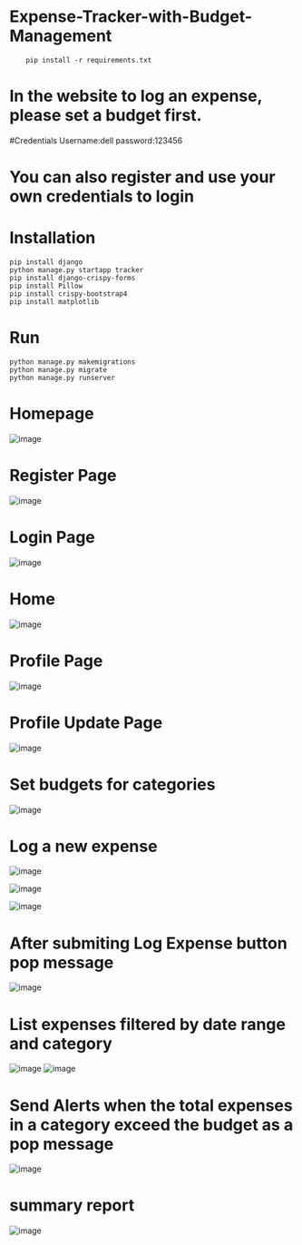 # Expense-Tracker-with-Budget-Management

        pip install -r requirements.txt



# In the website to log an expense, please set a budget first.

#Credentials
Username:dell
password:123456

# You can also register and use your own credentials to login

# Installation

    pip install django
    python manage.py startapp tracker
    pip install django-crispy-forms
    pip install Pillow
    pip install crispy-bootstrap4
    pip install matplotlib

# Run


    python manage.py makemigrations
    python manage.py migrate
    python manage.py runserver






# Homepage

![image](https://github.com/RubayetMahjabin/ExpenseTracker/blob/main/ScreenShot/Homepage.png)


# Register Page

![image](https://github.com/RubayetMahjabin/ExpenseTracker/blob/main/ScreenShot/Register%20Page.png)


# Login Page

![image](https://github.com/RubayetMahjabin/ExpenseTracker/blob/main/ScreenShot/Login%20Page.png)

# Home

![image](https://github.com/RubayetMahjabin/ExpenseTracker/blob/main/ScreenShot/home.png)

# Profile Page

![image](https://github.com/RubayetMahjabin/ExpenseTracker/blob/main/ScreenShot/Profile%20Page.png)

# Profile Update Page

![image](https://github.com/RubayetMahjabin/ExpenseTracker/blob/main/ScreenShot/update%20profile%20page.png)

# Set budgets for categories

![image](https://github.com/RubayetMahjabin/ExpenseTracker/blob/main/ScreenShot/Set%20Budget%20page.png)

# Log a new expense

![image](https://github.com/RubayetMahjabin/ExpenseTracker/blob/main/ScreenShot/Log%20Expense%201.png)

![image](https://github.com/RubayetMahjabin/ExpenseTracker/blob/main/ScreenShot/Log%20Expense%202.png)

![image](https://github.com/RubayetMahjabin/ExpenseTracker/blob/main/ScreenShot/Log%20Expense%203.png)

# After submiting Log Expense button pop message

![image](https://github.com/RubayetMahjabin/ExpenseTracker/blob/main/ScreenShot/After%20submiting%20Log%20Expense%20button%20pop%20message.png)

# List expenses filtered by date range and category

![image](https://github.com/RubayetMahjabin/ExpenseTracker/blob/main/ScreenShot/filter%20by%20category.png)
![image](https://github.com/RubayetMahjabin/ExpenseTracker/blob/main/ScreenShot/filter%20by%20date%20range.png)

# Send Alerts when the total expenses in a category exceed the budget as a pop message

![image](https://github.com/RubayetMahjabin/ExpenseTracker/blob/main/ScreenShot/List%20Expense%20and%20alert%20message.png)


# summary report

![image](https://github.com/RubayetMahjabin/ExpenseTracker/blob/main/ScreenShot/summary%20report%20page.png)







